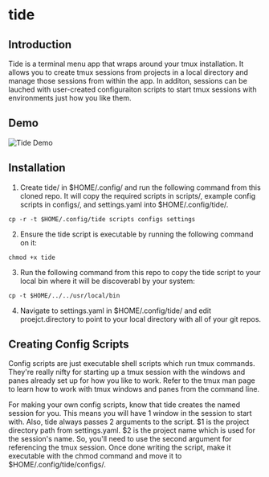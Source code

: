 # tide

## Introduction
Tide is a terminal menu app that wraps around your tmux installation. It allows you to create tmux sessions from 
projects in a local directory and manage those sessions from within the app. In additon, sessions can be lauched
with user-created configuraiton scripts to start tmux sessions with environments just how you like them.

## Demo
![Tide Demo](demo/tide_demo.gif)

## Installation
1. Create tide/ in $HOME/.config/ and run the following command from this cloned repo. It will copy the required
scripts in scripts/, example config scripts in configs/, and settings.yaml into $HOME/.config/tide/.
```
cp -r -t $HOME/.config/tide scripts configs settings
```

2. Ensure the tide script is executable by running the following command on it:
```
chmod +x tide
```

3. Run the following command from this repo to copy the tide script to your local bin where it will be discoverabl
by your system:
```
cp -t $HOME/../../usr/local/bin
```

4. Navigate to settings.yaml in $HOME/.config/tide/ and edit proejct.directory to point to your local directory
with all of your git repos.

## Creating Config Scripts
Config scripts are just executable shell scripts which run tmux commands. They're really nifty for starting up a
tmux session with the windows and panes already set up for how you like to work. Refer to the tmux man page to
learn how to work with tmux windows and panes from the command line.

For making your own config scripts, know that tide creates the named session for you. This means you will have 1
window in the session to start with. Also, tide always passes 2 arguments to the script. $1 is the project
directory path from settings.yaml. $2 is the project name which is used for the session's name. So, you'll need
to use the second argument for referencing the tmux session. Once done writing the script, make it executable with
the chmod command and move it to $HOME/.config/tide/configs/.
